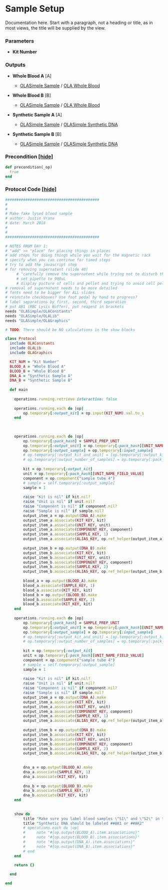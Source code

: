 # Sample Setup

Documentation here. Start with a paragraph, not a heading or title, as in most views, the title will be supplied by the view.


### Parameters

- **Kit Number** 

### Outputs


- **Whole Blood A** [A]  
  - <a href='#' onclick='easy_select("Sample Types", "OLASimple Sample")'>OLASimple Sample</a> / <a href='#' onclick='easy_select("Containers", "OLA Whole Blood")'>OLA Whole Blood</a>

- **Whole Blood B** [B]  
  - <a href='#' onclick='easy_select("Sample Types", "OLASimple Sample")'>OLASimple Sample</a> / <a href='#' onclick='easy_select("Containers", "OLA Whole Blood")'>OLA Whole Blood</a>

- **Synthetic Sample A** [A]  
  - <a href='#' onclick='easy_select("Sample Types", "OLASimple Sample")'>OLASimple Sample</a> / <a href='#' onclick='easy_select("Containers", "OLASimple Synthetic DNA")'>OLASimple Synthetic DNA</a>

- **Synthetic Sample B** [B]  
  - <a href='#' onclick='easy_select("Sample Types", "OLASimple Sample")'>OLASimple Sample</a> / <a href='#' onclick='easy_select("Containers", "OLASimple Synthetic DNA")'>OLASimple Synthetic DNA</a>

### Precondition <a href='#' id='precondition'>[hide]</a>
```ruby
def precondition(_op)
  true
end
```

### Protocol Code <a href='#' id='protocol'>[hide]</a>
```ruby
##########################################
#
#
# Make fake lysed blood sample
# author: Justin Vrana
# date: March 2018
#
#
##########################################

# NOTES FROM DAY 1:
# "add" >> "place" for placing things in places
# add steps for doing things while you wait for the magnetic rack
# specify when you can continue for timed steps
# try to add the javascript step 
# for removing supernatent (slide 40)
     # "carefully remove the supernatent while trying not to disturb the cell pellet"
     # set pipette to 900uL
     # display picture of cells and pellet and trying to avoid cell pellet
# removal of supernatent needs to be more detailed
# fonts need to be bigger for ALL slides
# reinstate checkboxes? Use foot pedal by hand to progress?
# label separations by first, second, third separation
# put AB1 (RBC Lysis Buffer), put reagent in brackets
needs "OLASimple/OLAConstants"
needs "OLASimple/OLALib"
needs "OLASimple/OLAGraphics"

# TODO: There should be NO calculations in the show blocks

class Protocol
  include OLAConstants
  include OLALib
  include OLAGraphics

  KIT_NUM = "Kit Number"
  BLOOD_A = "Whole Blood A"
  BLOOD_B = "Whole Blood B"
  DNA_A = "Synthetic Sample A"
  DNA_B = "Synthetic Sample B"
  
  def main
    
    operations.running.retrieve interactive: false
    
    operations.running.each do |op|
        op.temporary[:output_kit] = op.input(KIT_NUM).val.to_s
    end
    
    
    
    operations.running.each do |op|
        op.temporary[:pack_hash] = SAMPLE_PREP_UNIT
        op.temporary[:output_unit] = op.temporary[:pack_hash][UNIT_NAME_FIELD_VALUE]
        op.temporary[:output_sample] = op.temporary[:input_sample]
        # op.temporary[:output_kit_and_unit] = [op.temporary[:output_kit], op.temporary[:output_unit]].join('')
        # op.temporary[:output_number_of_samples] = op.temporary[:pack_hash][NUM_SAMPLES_FIELD_VALUE]
        
        kit = op.temporary[:output_kit]
        unit = op.temporary[:pack_hash][UNIT_NAME_FIELD_VALUE]
        component = op.component("sample tube 4")
        # sample = self.temporary[:output_sample]
        sample = 1
    
        raise "Kit is nil" if kit.nil?
        raise "Unit is nil" if unit.nil?
        raise "Component is nil" if component.nil?
        raise "Sample is nil" if sample.nil?
        output_item_a = op.output(DNA_A).make
        output_item_a.associate(KIT_KEY, kit)
        output_item_a.associate(UNIT_KEY, unit)
        output_item_a.associate(COMPONENT_KEY, component)
        output_item_a.associate(SAMPLE_KEY, 1)
        output_item_a.associate(ALIAS_KEY, op.ref_helper(output_item_a))
        
        output_item_b = op.output(DNA_B).make
        output_item_b.associate(KIT_KEY, kit)
        output_item_b.associate(UNIT_KEY, unit)
        output_item_b.associate(COMPONENT_KEY, component)
        output_item_b.associate(SAMPLE_KEY, 2)
        output_item_b.associate(ALIAS_KEY, op.ref_helper(output_item_b))
        
        blood_a = op.output(BLOOD_A).make
        blood_a.associate(SAMPLE_KEY, 1)
        blood_a.associate(KIT_KEY, kit)
        blood_b = op.output(BLOOD_B).make
        blood_b.associate(SAMPLE_KEY, 2)
        blood_b.associate(KIT_KEY, kit)
    end
    
    operations.running.each do |op|
        op.temporary[:pack_hash] = SAMPLE_PREP_UNIT
        op.temporary[:output_unit] = op.temporary[:pack_hash][UNIT_NAME_FIELD_VALUE]
        op.temporary[:output_sample] = op.temporary[:input_sample]
        # op.temporary[:output_kit_and_unit] = [op.temporary[:output_kit], op.temporary[:output_unit]].join('')
        # op.temporary[:output_number_of_samples] = op.temporary[:pack_hash][NUM_SAMPLES_FIELD_VALUE]
        
        kit = op.temporary[:output_kit]
        unit = op.temporary[:pack_hash][UNIT_NAME_FIELD_VALUE]
        component = op.component("sample tube 4")
        # sample = self.temporary[:output_sample]
        sample = 1
    
        raise "Kit is nil" if kit.nil?
        raise "Unit is nil" if unit.nil?
        raise "Component is nil" if component.nil?
        raise "Sample is nil" if sample.nil?
        output_item_a = op.output(DNA_A).make
        output_item_a.associate(KIT_KEY, kit)
        output_item_a.associate(UNIT_KEY, unit)
        output_item_a.associate(COMPONENT_KEY, component)
        output_item_a.associate(SAMPLE_KEY, 1)
        output_item_a.associate(ALIAS_KEY, op.ref_helper(output_item_a))
        
        output_item_b = op.output(DNA_B).make
        output_item_b.associate(KIT_KEY, kit)
        output_item_b.associate(UNIT_KEY, unit)
        output_item_b.associate(COMPONENT_KEY, component)
        output_item_b.associate(SAMPLE_KEY, 2)
        output_item_b.associate(ALIAS_KEY, op.ref_helper(output_item_b))
        
        
        dna_a = op.output(BLOOD_A).make
        dna_a.associate(SAMPLE_KEY, 1)
        dna_a.associate(KIT_KEY, kit)
        
        dna_b = op.output(BLOOD_B).make
        dna_b.associate(SAMPLE_KEY, 2)
        dna_b.associate(KIT_KEY, kit)
    end
    
    
    show do
        title "Make sure you label blood samples \"S1\" and \"S2\" in two separate tubes."
        title "Synthetic DNA should be labeled ##AK1 or ##AK2"
        # operations.each do |op|
        #     note "#{op.output(BLOOD_A).item.associations}"
        #     note "#{op.output(BLOOD_B).item.associations}" 
        #     note "#{op.output(DNA_A).item.associations}" 
        #     note "#{op.output(DNA_B).item.associations}" 
        # end
    end
    
    return {}

  end

end

```
